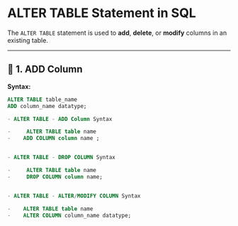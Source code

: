# ALTER TABLE Statement in SQL

The `ALTER TABLE` statement is used to **add**, **delete**, or **modify** columns in an existing table.

---

## 🔹 1. ADD Column

**Syntax:**

```sql
ALTER TABLE table_name
ADD column_name datatype;

- ALTER TABLE - ADD Column Syntax

-     ALTER TABLE table name
-    ADD COLUMN column name ;


- ALTER TABLE - DROP COLUMN Syntax

-     ALTER TABLE table name
-     DROP COLUMN column name;


- ALTER TABLE - ALTER/MODIFY COLUMN Syntax

-    ALTER TABLE table name
-    ALTER COLUMN column_name datatype;
```
